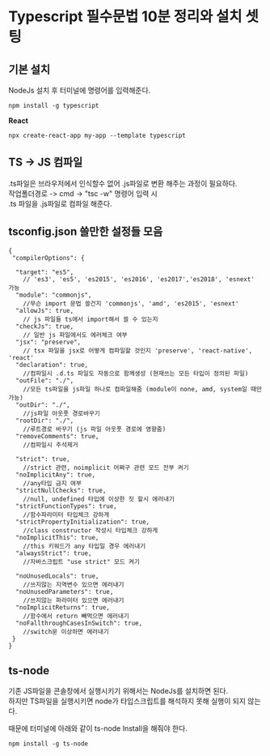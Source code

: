 # Typescript 필수문법 10분 정리와 설치 셋팅

## 기본 설치
NodeJs 설치 후 터미널에 명령어를 입력해준다.
```
npm install -g typescript 
```
**React** 
```
npx create-react-app my-app --template typescript
```
## TS -> JS 컴파일
.ts파일은 브라우저에서 인식할수 없어 .js파일로 변환 해주는 과정이 필요하다.  
작업폴더경로 -> cmd -> "tsc -w" 명령어 입력 시   
.ts 파일을 .js파일로 컴파일 해준다.

## tsconfig.json 쓸만한 설정들 모음
```
{
 "compilerOptions": {

  "target": "es5", 
    // 'es3', 'es5', 'es2015', 'es2016', 'es2017','es2018', 'esnext' 가능
  "module": "commonjs", 
    //무슨 import 문법 쓸건지 'commonjs', 'amd', 'es2015', 'esnext'
  "allowJs": true, 
    // js 파일들 ts에서 import해서 쓸 수 있는지 
  "checkJs": true, 
    // 일반 js 파일에서도 에러체크 여부 
  "jsx": "preserve", 
    // tsx 파일을 jsx로 어떻게 컴파일할 것인지 'preserve', 'react-native', 'react'
  "declaration": true, 
    //컴파일시 .d.ts 파일도 자동으로 함께생성 (현재쓰는 모든 타입이 정의된 파일)
  "outFile": "./", 
    //모든 ts파일을 js파일 하나로 컴파일해줌 (module이 none, amd, system일 때만 가능)
  "outDir": "./", 
    //js파일 아웃풋 경로바꾸기
  "rootDir": "./", 
    //루트경로 바꾸기 (js 파일 아웃풋 경로에 영향줌)
  "removeComments": true, 
    //컴파일시 주석제거 

  "strict": true, 
    //strict 관련, noimplicit 어쩌구 관련 모드 전부 켜기
  "noImplicitAny": true, 
    //any타입 금지 여부
  "strictNullChecks": true, 
    //null, undefined 타입에 이상한 짓 할시 에러내기 
  "strictFunctionTypes": true, 
    //함수파라미터 타입체크 강하게 
  "strictPropertyInitialization": true, 
    //class constructor 작성시 타입체크 강하게
  "noImplicitThis": true, 
    //this 키워드가 any 타입일 경우 에러내기
  "alwaysStrict": true, 
    //자바스크립트 "use strict" 모드 켜기

  "noUnusedLocals": true, 
    //쓰지않는 지역변수 있으면 에러내기
  "noUnusedParameters": true, 
    //쓰지않는 파라미터 있으면 에러내기
  "noImplicitReturns": true, 
    //함수에서 return 빼먹으면 에러내기 
  "noFallthroughCasesInSwitch": true, 
    //switch문 이상하면 에러내기 
 }
}
```

## ts-node
기존 JS파일을 콘솔창에서 실행시키기 위해서는 NodeJs를 설치하면 된다.  
하지만 TS파일을 실행시키면 node가 타입스크립트를 해석하지 못해 실행이 되지 않는다.  

때문에 터미널에 아래와 같이 ts-node Install을 해줘야 한다.
```
npm install -g ts-node
```
